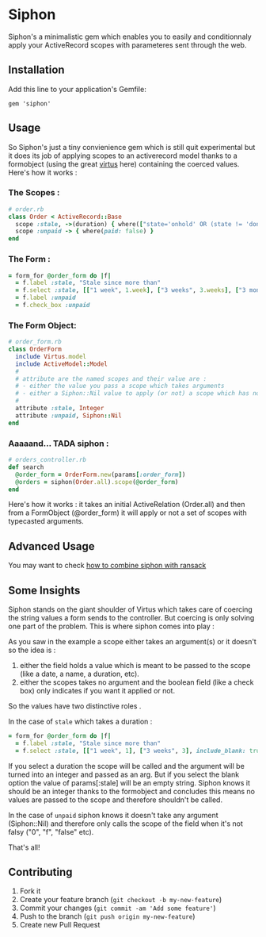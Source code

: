 # Siphon

Siphon's a minimalistic gem which enables you to easily and conditionnaly apply your ActiveRecord scopes with parameteres sent through the web.


## Installation

Add this line to your application's Gemfile:

    gem 'siphon'


## Usage

So Siphon's just a tiny convienience gem which is still quit experimental but it does its job of applying scopes to an activerecord model thanks to a formobject (using the great [virtus][1] here) containing the coerced values. 
Here's how it works :

### The Scopes :

```ruby
# order.rb
class Order < ActiveRecord::Base
  scope :stale, ->(duration) { where(["state='onhold' OR (state != 'done' AND updated_at < ?)", duration.ago]) }
  scope :unpaid -> { where(paid: false) }
end
```

### The Form :

```ruby
= form_for @order_form do |f|
  = f.label :stale, "Stale since more than"
  = f.select :stale, [["1 week", 1.week], ["3 weeks", 3.weeks], ["3 months", 3.months]], include_blank: true
  = f.label :unpaid
  = f.check_box :unpaid
```


### The Form Object:

```ruby
# order_form.rb
class OrderForm
  include Virtus.model
  include ActiveModel::Model
  #
  # attribute are the named scopes and their value are :
  # - either the value you pass a scope which takes arguments
  # - either a Siphon::Nil value to apply (or not) a scope which has no argument
  #
  attribute :stale, Integer
  attribute :unpaid, Siphon::Nil
end
```


### Aaaaand... TADA siphon :

```ruby
# orders_controller.rb
def search
  @order_form = OrderForm.new(params[:order_form])
  @orders = siphon(Order.all).scope(@order_form)
end
```

Here's how it works : it takes an initial ActiveRelation (Order.all) and then from a FormObject (@order_form) it will apply or not a set of scopes with typecasted arguments.


## Advanced Usage

You may want to check [how to combine siphon with ransack][2]


## Some Insights

Siphon stands on the giant shoulder of Virtus which takes care of coercing the string values a form sends to the controller. But coercing is only solving one part of the problem. This is where siphon comes into play :

As you saw in the example a scope either takes an argument(s) or it doesn't so the idea is :

1. either the field holds a value which is meant to be passed to the scope (like a date, a name, a duration, etc).
2. either the scopes takes no argument and the boolean field (like a check box) only indicates if you want it applied or not.

So the values have two distinctive roles .

In the case of `stale` which takes a duration :

```ruby
= form_for @order_form do |f|
  = f.label :stale, "Stale since more than"
  = f.select :stale, [["1 week", 1], ["3 weeks", 3], include_blank: true
```

If you select a duration the scope will be called and the argument will be turned into an integer and passed as an arg.
But if you select the blank option the value of params[:stale] will be an empty string. Siphon knows it should be an integer thanks to the formobject and concludes this means no values are passed to the scope and therefore shouldn't be called.

In the case of `unpaid` siphon knows it doesn't take any argument (Siphon::Nil) and therefore only calls the scope of the field when it's not falsy ("0", "f", "false" etc).

That's all!

## Contributing

1. Fork it
2. Create your feature branch (`git checkout -b my-new-feature`)
3. Commit your changes (`git commit -am 'Add some feature'`)
4. Push to the branch (`git push origin my-new-feature`)
5. Create new Pull Request

[1]: https://github.com/solnic/virtus
[2]: https://coderwall.com/p/4zz6ca
